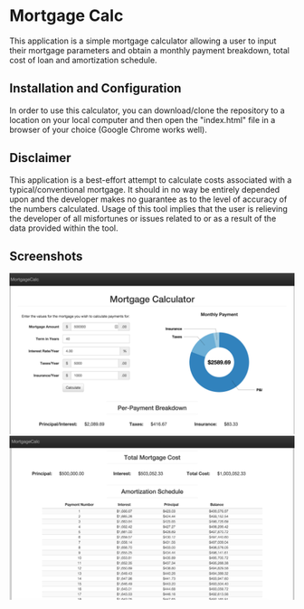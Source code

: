 # Mortgage Calc

This application is a simple mortgage calculator allowing a user to input their mortgage parameters
and obtain a monthly payment breakdown, total cost of loan and amortization schedule.

## Installation and Configuration

In order to use this calculator, you can download/clone the repository to a location on your local
computer and then open the "index.html" file in a browser of your choice (Google Chrome works
well).

## Disclaimer

This application is a best-effort attempt to calculate costs associated with a typical/conventional mortgage.
It should in no way be entirely depended upon and the developer makes no guarantee as to the level of accuracy
of the numbers calculated. Usage of this tool implies that the user is relieving the developer of all misfortunes
or issues related to or as a result of the data provided within the tool.

## Screenshots

![Mortgage Calculator](img/payment_breakdown_chart.png "Payment Breakdown")
![Mortgage Calculator](img/total_cost_amortization.png "Total Cost and Amortization Schedule")
